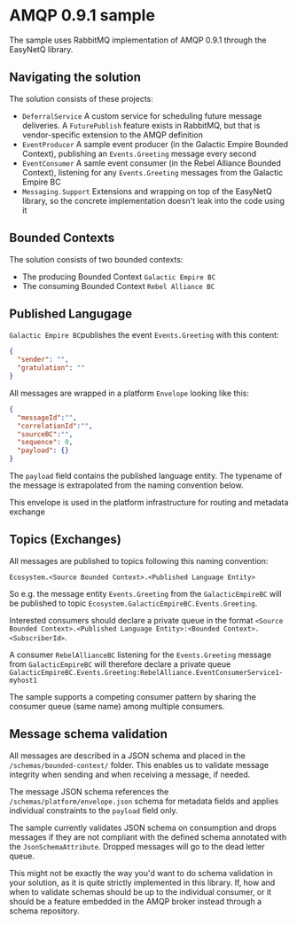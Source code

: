 # AMQP 0.9.1 sample

The sample uses RabbitMQ implementation of AMQP 0.9.1 through the EasyNetQ library.

## Navigating the solution

The solution consists of these projects:

* `DeferralService` A custom service for scheduling future message deliveries. A `FuturePublish` feature exists in RabbitMQ, but that is vendor-specific extension to the AMQP definition
* `EventProducer` A sample event producer (in the Galactic Empire Bounded Context), publishing an `Events.Greeting` message every second
* `EventConsumer` A samle event consumer (in the Rebel Alliance Bounded Context), listening for any `Events.Greeting` messages from the Galactic Empire BC
* `Messaging.Support` Extensions and wrapping on top of the EasyNetQ library, so the concrete implementation doesn't leak into the code using it

## Bounded Contexts

The solution consists of two bounded contexts: 
* The producing Bounded Context `Galactic Empire BC`
* The consuming Bounded Context `Rebel Alliance BC`

## Published Langugage

`Galactic Empire BC`publishes the event `Events.Greeting` with this content: 

```JSON
{
  "sender": "",
  "gratulation": ""
}
```
All messages are wrapped in a platform `Envelope` looking like this:

```JSON
{
  "messageId":"",
  "correlationId":"",
  "sourceBC":"",
  "sequence": 0,
  "payload": {}
}
```

The `payload` field contains the published language entity. The typename of the message is extrapolated from the naming convention below. 

This envelope is used in the platform infrastructure for routing and metadata exchange

## Topics (Exchanges)

All messages are published to topics following this naming convention:

`Ecosystem.<Source Bounded Context>.<Published Language Entity>`

So e.g. the message entity `Events.Greeting` from the `GalacticEmpireBC` will be published to topic `Ecosystem.GalacticEmpireBC.Events.Greeting`.

Interested consumers should declare a private queue in the format `<Source Bounded Context>.<Published Language Entity>:<Bounded Context>.<SubscriberId>`.

A consumer `RebelAllianceBC` listening for the `Events.Greeting` message from `GalacticEmpireBC` will therefore declare a private queue `GalacticEmpireBC.Events.Greeting:RebelAlliance.EventConsumerService1-myhost1`

The sample supports a competing consumer pattern by sharing the consumer queue (same name) among multiple consumers.

## Message schema validation

All messages are described in a JSON schema and placed in the `/schemas/bounded-context/` folder. This enables us to validate message integrity when sending and when receiving a message, if needed.

The message JSON schema references the `/schemas/platform/envelope.json` schema for metadata fields and applies individual constraints to the `payload` field only.

The sample currently validates JSON schema on consumption and drops messages if they are not compliant with the defined schema annotated with the `JsonSchemaAttribute`. Dropped messages will go to the dead letter queue.

This might not be exactly the way you'd want to do schema validation in your solution, as it is quite strictly implemented in this library. If, how and when to validate schemas should be up to the individual consumer, or it should be a feature embedded in the AMQP broker instead through a schema repository.
